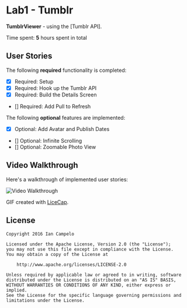 # Lab1 - Tumblr
**TumblrViewer** - using the [Tumblr API].

Time spent: **5** hours spent in total

## User Stories

The following **required** functionality is completed:

- [x] Required: Setup
- [x] Required: Hook up the Tumblr API
- [x] Required: Build the Details Screen
- [] Required: Add Pull to Refresh

The following **optional** features are implemented:

- [x] Optional: Add Avatar and Publish Dates
- [] Optional: Infinite Scrolling
- [] Optional: Zoomable Photo View


## Video Walkthrough

Here's a walkthrough of implemented user stories:

![Video Walkthrough](file.gif)


GIF created with [LiceCap](http://www.cockos.com/licecap/).


## License

    Copyright 2016 Ian Campelo

    Licensed under the Apache License, Version 2.0 (the "License");
    you may not use this file except in compliance with the License.
    You may obtain a copy of the License at

        http://www.apache.org/licenses/LICENSE-2.0

    Unless required by applicable law or agreed to in writing, software
    distributed under the License is distributed on an "AS IS" BASIS,
    WITHOUT WARRANTIES OR CONDITIONS OF ANY KIND, either express or implied.
    See the License for the specific language governing permissions and
    limitations under the License.


